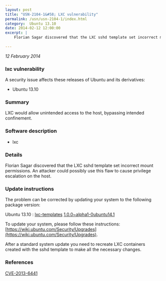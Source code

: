 ```yaml
---
layout: post
title: "USN-2104-1&#58; LXC vulnerability"
permalink: /usn/usn-2104-1/index.html
category:  Ubuntu 13.10
date: 2014-02-12 12:00:00
excerpt: |
    Florian Sagar discovered that the LXC sshd template set incorrect mount permissions. An attacker could possibly use this flaw to cause privilege escalation on the host. 
    
--- 
```

 
 

*12 February 2014*

### lxc vulnerability

A security issue affects these releases of Ubuntu and its derivatives:

* Ubuntu 13.10

### Summary

LXC would allow unintended access to the host, bypassing intended confinement.

### Software description

* lxc 

### Details

Florian Sagar discovered that the LXC sshd template set incorrect mount permissions. An attacker could possibly use this flaw to cause privilege escalation on the host. 

### Update instructions

The problem can be corrected by updating your system to the following package version:

Ubuntu 13.10
 : [lxc-templates](https://launchpad.net/ubuntu/+source/lxc) <span> [1.0.0~alpha1-0ubuntu14.1](https://launchpad.net/ubuntu/+source/lxc/1.0.0~alpha1-0ubuntu14.1) </span> 

To update your system, please follow these instructions: [https://wiki.ubuntu.com/Security/Upgrades](https://wiki.ubuntu.com/Security/Upgrades).

After a standard system update you need to recreate LXC containers created with the sshd template to make all the necessary changes. 

### References

 
 [CVE-2013-6441](http://people.ubuntu.com/~ubuntu-security/cve/CVE-2013-6441)
 

